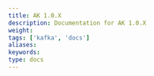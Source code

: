 ```yaml
---
title: AK 1.0.X
description: Documentation for AK 1.0.X
weight: 
tags: ['kafka', 'docs']
aliases: 
keywords: 
type: docs
---
```


